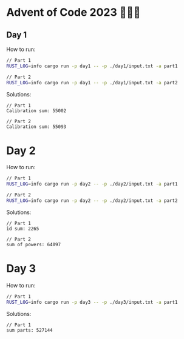 # Advent of Code 2023 🌟🎄🦀

## Day 1

How to run:
```sh
// Part 1
RUST_LOG=info cargo run -p day1 -- -p ./day1/input.txt -a part1

// Part 2
RUST_LOG=info cargo run -p day1 -- -p ./day1/input.txt -a part2
```

Solutions:
```
// Part 1
Calibration sum: 55002

// Part 2
Calibration sum: 55093
```

# Day 2

How to run:
```sh
// Part 1
RUST_LOG=info cargo run -p day2 -- -p ./day2/input.txt -a part1

// Part 2
RUST_LOG=info cargo run -p day2 -- -p ./day2/input.txt -a part2
```

Solutions:
```
// Part 1
id sum: 2265

// Part 2
sum of powers: 64097
```

# Day 3

How to run:
```sh
// Part 1
RUST_LOG=info cargo run -p day3 -- -p ./day3/input.txt -a part1
```

Solutions:
```
// Part 1
sum parts: 527144
```
